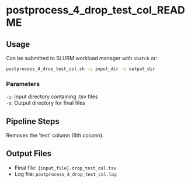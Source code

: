 # postprocess_4_drop_test_col_README

## Usage

Can be submitted to SLURM workload manager with `sbatch` or:
```bash
postprocess_4_drop_test_col.sh -i input_dir -o output_dir
```
### Parameters

`-i`: Input directory containing .tsv files  
`-o`: Output directory for final files  

## Pipeline Steps

Removes the 'test' column (6th column).

## Output Files

- Final file: `{input_file}.drop_test_col.tsv`
- Log file: `postprocess_4_drop_test_col.log`
